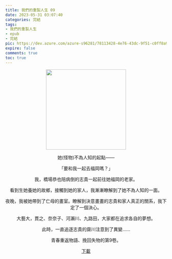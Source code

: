 ```yaml
---
title: 我們的重製人生 09
date: 2023-05-31 03:07:40
categories: 完結
tags:
- 我們的重製人生
- epub
- 完結
pic: https://dev.azure.com/azure-s96281/78113428-4e76-43dc-9f51-c0ff8a913055/_apis/git/repositories/a379171b-de46-4c10-9b0d-00da23959885/items?path=/Epub%20Cover/%E6%88%91%E5%80%91%E7%9A%84%E9%87%8D%E8%A3%BD%E4%BA%BA%E7%94%9F-09.jpg&versionDescriptor%5BversionOptions%5D=0&versionDescriptor%5BversionType%5D=0&versionDescriptor%5Bversion%5D=main&resolveLfs=true&%24format=octetStream&api-version=5.0
expire: false
comments: true
toc: true
---
```


<div style="text-align:center" class="kratos-post-content">

<img width="250px" src="https://dev.azure.com/azure-s96281/78113428-4e76-43dc-9f51-c0ff8a913055/_apis/git/repositories/a379171b-de46-4c10-9b0d-00da23959885/items?path=/Epub%20Cover/%E6%88%91%E5%80%91%E7%9A%84%E9%87%8D%E8%A3%BD%E4%BA%BA%E7%94%9F-09.jpg&versionDescriptor%5BversionOptions%5D=0&versionDescriptor%5BversionType%5D=0&versionDescriptor%5Bversion%5D=main&resolveLfs=true&%24format=octetStream&api-version=5.0">

<p>
她(怪物)不為人知的起點——

「要和我一起去福岡嗎？」

我，橋場恭也陪病倒的志貴一起前往她福岡的老家。

看到生她養她的故鄉，接觸到她的家人，我漸漸瞭解到了她不為人知的一面。

夜晚，我被她帶到了亡母的畫室。瞭解到決意畫畫的志貴和家人真正的關系，我下定了一個決心。

大藝大，貫之、奈奈子、河瀨川、九路田，大家都在追求各自的夢想。

此時，一直追逐志貴的齋川注意到了異變……



青春重返物語、挽回失物的第9卷。
</p>

<p>
<a href="https://epubdatabase.azurewebsites.net/EBOOKS/EPUB/完結/我們的重製人生/%E6%88%91%E5%80%91%E7%9A%84%E9%87%8D%E8%A3%BD%E4%BA%BA%E7%94%9F%2009.epub?download=1">下載</a>
</p>

</div>

